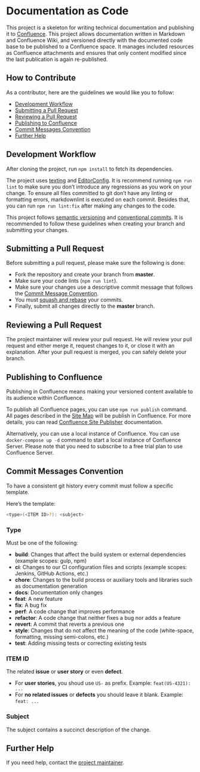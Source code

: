 # Documentation as Code

This project is a skeleton for writing technical documentation and publishing it to [Confluence](https://www.atlassian.com/software/confluence).
This project allows documentation written in Markdown and Confluence Wiki, and versioned directly with the documented code base to be published to a Confluence space.
It manages included resources as Confluence attachments and ensures that only content modified since the last publication is again re-published.

## How to Contribute

As a contributor, here are the guidelines we would like you to follow:

- [Development Workflow](#development-workflow)
- [Submitting a Pull Request](#submitting-a-pull-request)
- [Reviewing a Pull Request](#reviewing-a-pull-request)
- [Publishing to Confluence](#publishing-to-confluence)
- [Commit Messages Convention](#commit-messages-convention)
- [Further Help](#further-help)

## Development Workflow

After cloning the project, run `npm install` to fetch its dependencies.

The project uses [texting](https://textlint.github.io/) and [EditorConfig](https://editorconfig.org/).
It is recommend running `npm run lint` to make sure you don’t introduce any regressions as you work on your change.
To ensure all files committed to git don’t have any linting or formatting errors, markdownlint is executed on each commit.
Besides that, you can run `npm run lint:fix` after making any changes to the code.

This project follows [semantic versioning](https://semver.org/) and [conventional commits](https://www.conventionalcommits.org/).
It is recommended to follow these guidelines when creating your branch and submitting your changes.

## Submitting a Pull Request

Before submitting a pull request, please make sure the following is done:

- Fork the repository and create your branch from **master**.
- Make sure your code lints (`npm run lint`).
- Make sure your changes use a descriptive commit message that follows the [Commit Message Convention](#commit-messages-convention).
- You must [squash and rebase](https://levelup.gitconnected.com/squash-and-rebase-my-method-for-merging-git-branches-3b43c52675b6) your commits.
- Finally, submit all changes directly to the **master** branch.

## Reviewing a Pull Request

The project maintainer will review your pull request.
He will review your pull request and either merge it, request changes to it, or close it with an explanation.
After your pull request is merged, you can safely delete your branch.

## Publishing to Confluence

Publishing in Confluence means making your versioned content available to its audience within Confluence.

To publish all Confluence pages, you can use `npm run publish` command.
All pages described in the [Site Map](./docs/site-map.yaml) will be publish in Confluence.
For more details, you can read [Confluence Site Publisher](https://github.com/bsorrentino/confluence-site-publisher) documentation.

Alternatively, you can use a local instance of Confluence.
You can use `docker-compose up -d` command to start a local instance of Confluence Server.
Please note that you need to subscribe to a free trial plan to use Confluence Server.

## Commit Messages Convention

To have a consistent git history every commit must follow a specific template.

Here’s the template:

```bash
<type>(<ITEM ID>?): <subject>
```

### Type

Must be one of the following:

- **build**: Changes that affect the build system or external dependencies (example scopes: gulp, npm)
- **ci**: Changes to our CI configuration files and scripts (example scopes: Jenkins, GitHub Actions, etc.)
- **chore**: Changes to the build process or auxiliary tools and libraries such as documentation generation
- **docs**: Documentation only changes
- **feat**: A new feature
- **fix**: A bug fix
- **perf**: A code change that improves performance
- **refactor**: A code change that neither fixes a bug nor adds a feature
- **revert**: A commit that reverts a previous one
- **style**: Changes that do not affect the meaning of the code (white-space, formatting, missing semi-colons, etc.)
- **test**: Adding missing tests or correcting existing tests

### ITEM ID

The related **issue** or **user story** or even **defect**.

- For **user stories**, you shoud use `US-` as prefix. Example: `feat(US-4321): ...`
- For **no related issues** or **defects** you should leave it blank. Example: `feat: ...`

### Subject

The subject contains a succinct description of the change.

## Further Help

If you need help, contact the [project maintainer](mailto:asousafilipe@hotmail.com).
